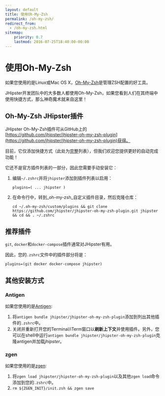```yaml
---
layout: default
title: 使用Oh-My-Zsh
permalink: /oh-my-zsh/
redirect_from:
  - /oh-my-zsh.html
sitemap:
    priority: 0.7
    lastmod: 2016-07-25T18:40:00-00:00
---
```


# <i class="fa fa-terminal"></i> 使用Oh-My-Zsh

如果您使用的是Linux或Mac OS X，[Oh-My-Zsh](http://ohmyz.sh/)是管理ZSH配置的好工具。

JHipster开发团队中的大多数人都使用Oh-My-Zsh，如果您看到人们在其终端中使用快捷方式，那么神奇魔术就来自这里！

## Oh-My-Zsh JHipster插件

JHipster Oh-My-Zsh插件可从GitHub上的[https://github.com/jhipster/jhipster-oh-my-zsh-plugin](https://github.com/jhipster/jhipster-oh-my-zsh-plugin)获得。

目前，它仅添加快捷方式（此处为[完整](https://github.com/jhipster/jhipster-oh-my-zsh-plugin/blob/master/jhipster.plugin.zsh)列表），但我们欢迎您提供更好的自动完成功能！

它还不是官方插件列表的一部分，因此您需要手动安装它：

1. 编辑`~/.zshrc`并将`jhipster`添加到插件列表以启用：

    `plugins=( ... jhipster )`

2. 在命令行中，转到_oh-my-zsh_自定义插件目录，然后克隆仓库：

    `cd ~/.oh-my-zsh/custom/plugins && git clone https://github.com/jhipster/jhipster-oh-my-zsh-plugin.git jhipster && cd && . ~/.zshrc`

## 推荐插件

`git`, `docker`和`docker-compose`插件通常对JHipster有用。

因此，您的`.zshrc`文件中的插件部分将是：

    plugins=(git docker docker-compose jhipster)

## 其他安装方式

### Antigen

如果您使用的是[Antigen](https://github.com/zsh-users/antigen):

1. 将`antigen bundle jhipster/jhipster-oh-my-zsh-plugin`添加到列出其他插件的`.zshrc`中。
2. 关闭并重新打开您的Terminal/iTerm窗口以**刷新上下文**并使用插件。另外，您可以在shell中运行`antigen bundle jhipster/jhipster-oh-my-zsh-plugin`克隆antigen并加载*jhipster*。

### zgen

如果您使用的是[zgen](https://github.com/tarjoilija/zgen):

1. 将`zgen load jhipster/jhipster-oh-my-zsh-plugin`以及其他`zgen load`命令添加到您的`.zshrc`中。
2. `rm ${ZGEN_INIT}/init.zsh && zgen save`
